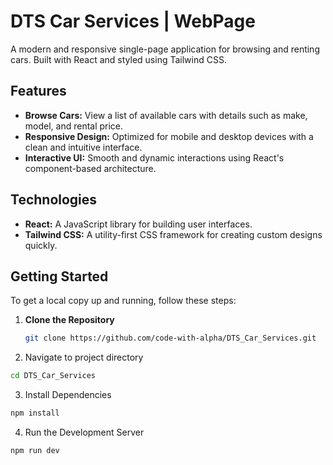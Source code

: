 # DTS Car Services | WebPage
A modern and responsive single-page application for browsing and renting cars. Built with React and styled using Tailwind CSS.

## Features

- **Browse Cars:** View a list of available cars with details such as make, model, and rental price.
- **Responsive Design:** Optimized for mobile and desktop devices with a clean and intuitive interface.
- **Interactive UI:** Smooth and dynamic interactions using React's component-based architecture.

## Technologies

- **React:** A JavaScript library for building user interfaces.
- **Tailwind CSS:** A utility-first CSS framework for creating custom designs quickly.

## Getting Started

To get a local copy up and running, follow these steps:

1. **Clone the Repository**

   ```bash
   git clone https://github.com/code-with-alpha/DTS_Car_Services.git
2. Navigate to project directory
```bash
cd DTS_Car_Services
```
3. Install Dependencies
```bash
npm install
```
4. Run the Development Server
```bash
npm run dev
```